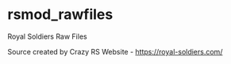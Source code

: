 # rsmod_rawfiles
Royal Soldiers Raw Files

Source created by Crazy
RS Website - https://royal-soldiers.com/


